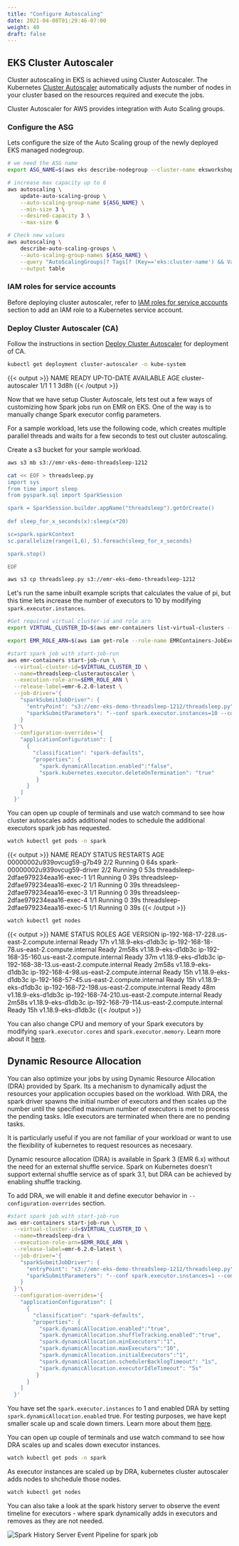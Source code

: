 ```yaml
---
title: "Configure Autoscaling"
date: 2021-04-08T01:29:46-07:00
weight: 40
draft: false
---
```



## EKS Cluster Autoscaler

Cluster autoscaling in EKS is achieved using Cluster Autoscaler. The Kubernetes [Cluster Autoscaler](https://github.com/kubernetes/autoscaler/tree/master/cluster-autoscaler) automatically adjusts the number of nodes in your cluster based on the resources required and execute the jobs. 

Cluster Autoscaler for AWS provides integration with Auto Scaling groups. 

### Configure the ASG 

Lets configure the size of the Auto Scaling group of the newly deployed EKS managed nodegroup. 

```sh
# we need the ASG name
export ASG_NAME=$(aws eks describe-nodegroup --cluster-name eksworkshop-eksctl --nodegroup-name emrnodegroup --query "nodegroup.resources.autoScalingGroups" --output text)

# increase max capacity up to 6
aws autoscaling \
    update-auto-scaling-group \
    --auto-scaling-group-name ${ASG_NAME} \
    --min-size 3 \
    --desired-capacity 3 \
    --max-size 6

# Check new values
aws autoscaling \
    describe-auto-scaling-groups \
    --auto-scaling-group-names ${ASG_NAME} \
    --query "AutoScalingGroups[? Tags[? (Key=='eks:cluster-name') && Value=='eksworkshop-eksctl']].[AutoScalingGroupName, MinSize, MaxSize,DesiredCapacity]" \
    --output table

```

### IAM roles for service accounts

Before deploying cluster autoscaler, refer to [IAM roles for service accounts](https://www.eksworkshop.com/beginner/080_scaling/deploy_ca/#iam-roles-for-service-accounts) section to add an IAM role to a Kubernetes service account. 

### Deploy Cluster Autoscaler (CA)

Follow the instructions in section [Deploy Cluster Autoscaler](https://www.eksworkshop.com/beginner/080_scaling/deploy_ca/#deploy-the-cluster-autoscaler-ca) for deployment of CA. 

```sh
kubectl get deployment cluster-autoscaler -n kube-system
```
{{< output >}}
NAME                 READY   UP-TO-DATE   AVAILABLE   AGE
cluster-autoscaler   1/1     1            1           3d8h
{{< /output >}}

Now that we have setup Cluster Autoscale, lets test out a few ways of customizing how Spark jobs run on EMR on EKS. One of the way is to manually change Spark executor config parameters. 

For a sample workload, lets use the following code, which creates multiple parallel threads and waits for a few seconds to test out cluster autoscaling. 

Create a s3 bucket for your sample workload.

```sh
aws s3 mb s3://emr-eks-demo-threadsleep-1212
```

```sh
cat << EOF > threadsleep.py
import sys
from time import sleep
from pyspark.sql import SparkSession

spark = SparkSession.builder.appName("threadsleep").getOrCreate()
        
def sleep_for_x_seconds(x):sleep(x*20)

sc=spark.sparkContext
sc.parallelize(range(1,6), 5).foreach(sleep_for_x_seconds)

spark.stop()

EOF
```
```sh
aws s3 cp threadsleep.py s3://emr-eks-demo-threadsleep-1212
```

Let's run the same inbuilt example scripts that calculates the value of pi, but this time lets increase the number of executors to 10 by modifying `spark.executor.instances`. 


```sh
#Get required virtual cluster-id and role arn
export VIRTUAL_CLUSTER_ID=$(aws emr-containers list-virtual-clusters --query "virtualClusters[].id" --output text)

export EMR_ROLE_ARN=$(aws iam get-role --role-name EMRContainers-JobExecutionRole --query Role.Arn --output text)

#start spark job with start-job-run
aws emr-containers start-job-run \
  --virtual-cluster-id=$VIRTUAL_CLUSTER_ID \
  --name=threadsleep-clusterautoscaler \
  --execution-role-arn=$EMR_ROLE_ARN \
  --release-label=emr-6.2.0-latest \
  --job-driver='{
    "sparkSubmitJobDriver": {
      "entryPoint": "s3://emr-eks-demo-threadsleep-1212/threadsleep.py",
      "sparkSubmitParameters": "--conf spark.executor.instances=10 --conf spark.executor.memory=1G --conf spark.executor.cores=1 --conf spark.driver.cores=1"
    }
  }'\
  --configuration-overrides='{
  	"applicationConfiguration": [
      {
        "classification": "spark-defaults", 
        "properties": {
          "spark.dynamicAllocation.enabled":"false",
          "spark.kubernetes.executor.deleteOnTermination": "true"
         }
      }
    ]
  }'
```

You can open up couple of terminals and use watch command to see how cluster autoscales adds additional nodes to schedule the additional executors spark job has requested. 

```sh
watch kubectl get pods -n spark
```

{{< output >}}
NAME                                  READY   STATUS    RESTARTS   AGE
00000002u939ovcug59-g7b49             2/2     Running   0          64s
spark-00000002u939ovcug59-driver      2/2     Running   0          53s
threadsleep-2dfae979234eaa16-exec-1   1/1     Running   0          39s
threadsleep-2dfae979234eaa16-exec-2   1/1     Running   0          39s
threadsleep-2dfae979234eaa16-exec-3   1/1     Running   0          39s
threadsleep-2dfae979234eaa16-exec-4   1/1     Running   0          39s
threadsleep-2dfae979234eaa16-exec-5   1/1     Running   0          39s
{{< /output >}}

```sh
watch kubectl get nodes
```

{{< output >}}
NAME                                           STATUS   ROLES    AGE     VERSION
ip-192-168-17-228.us-east-2.compute.internal   Ready    <none>   17h     v1.18.9-eks-d1db3c
ip-192-168-18-78.us-east-2.compute.internal    Ready    <none>   2m58s   v1.18.9-eks-d1db3c
ip-192-168-35-160.us-east-2.compute.internal   Ready    <none>   37m     v1.18.9-eks-d1db3c
ip-192-168-38-13.us-east-2.compute.internal    Ready    <none>   2m58s   v1.18.9-eks-d1db3c
ip-192-168-4-98.us-east-2.compute.internal     Ready    <none>   15h     v1.18.9-eks-d1db3c
ip-192-168-57-45.us-east-2.compute.internal    Ready    <none>   15h     v1.18.9-eks-d1db3c
ip-192-168-72-198.us-east-2.compute.internal   Ready    <none>   48m     v1.18.9-eks-d1db3c
ip-192-168-74-210.us-east-2.compute.internal   Ready    <none>   2m58s   v1.18.9-eks-d1db3c
ip-192-168-79-114.us-east-2.compute.internal   Ready    <none>   15h     v1.18.9-eks-d1db3c
{{< /output >}}

You can also change CPU and memory of your Spark executors by modifying `spark.executor.cores` and `spark.executor.memory`. Learn more about it [here](https://spark.apache.org/docs/latest/running-on-kubernetes.html). 

## Dynamic Resource Allocation

You can also optimize your jobs by using Dynamic Resource Allocation (DRA) provided by Spark. Its a mechanism to dynamically adjust the resources your application occupies based on the workload. With DRA, the spark driver spawns the initial number of executors and then scales up the number until the specified maximum number of executors is met to process the pending tasks. Idle executors are terminated when there are no pending tasks. 

It is particularly useful if you are not familiar of your workload or want to use the flexibility of kubernetes to request resources as necesaary.

Dynamic resource allocation (DRA) is available in Spark 3 (EMR 6.x) without the need for an external shuffle service. Spark on Kubernetes doesn't support external shuffle service as of spark 3.1, but DRA can be achieved by enabling shuffle tracking.

To add DRA, we will enable it and define executor behavior in `--configuration-overrides` section. 

```sh
#start spark job with start-job-run
aws emr-containers start-job-run \
  --virtual-cluster-id=$VIRTUAL_CLUSTER_ID \
  --name=threadsleep-dra \
  --execution-role-arn=$EMR_ROLE_ARN \
  --release-label=emr-6.2.0-latest \
  --job-driver='{
    "sparkSubmitJobDriver": {
      "entryPoint": "s3://emr-eks-demo-threadsleep-1212/threadsleep.py",
      "sparkSubmitParameters": "--conf spark.executor.instances=1 --conf spark.executor.memory=1G --conf spark.executor.cores=1 --conf spark.driver.cores=1"
    }
  }'\
  --configuration-overrides='{
  	"applicationConfiguration": [
      {
        "classification": "spark-defaults", 
        "properties": {
          "spark.dynamicAllocation.enabled":"true",
          "spark.dynamicAllocation.shuffleTracking.enabled":"true",
          "spark.dynamicAllocation.minExecutors":"1",
          "spark.dynamicAllocation.maxExecutors":"10",
          "spark.dynamicAllocation.initialExecutors":"1",
          "spark.dynamicAllocation.schedulerBacklogTimeout": "1s",
          "spark.dynamicAllocation.executorIdleTimeout": "5s"
         }
      }
    ]
  }'
```

You have set the `spark.executor.instances` to 1 and enabled DRA by setting `spark.dynamicAllocation.enabled` true. For testing purposes, we have kept smaller scale up and scale down timers. Learn more about them [here](). 

You can open up couple of terminals and use watch command to see how DRA scales up and scales down executor instances. 

```sh
watch kubectl get pods -n spark
```

As executor instances are scaled up by DRA, kubernetes cluster autoscaler adds nodes to shchedule those nodes. 

```sh
watch kubectl get nodes
```

You can also take a look at the spark history server to observe the event timeline for executors - where spark dynamically adds in executors and removes as they are not needed. 

![Spark History Server Event Pipeline for spark job](/images/emr-on-eks/threadsleep_dra.png)
